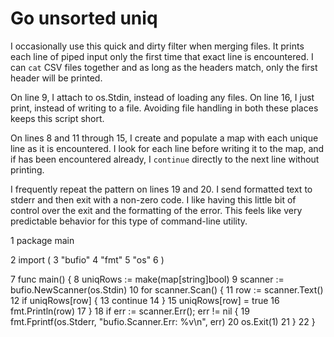 # Go unsorted uniq

I occasionally use this quick and dirty filter when merging files.  It prints each line of piped input only the first time that exact line is encountered.  I can `cat` CSV files together and as long as the headers match, only the first header will be printed.

On line 9, I attach to os.Stdin, instead of loading any files.  On line 16, I just print, instead of writing to a file.  Avoiding file handling in both these places keeps this script short.

On lines 8 and 11 through 15, I create and populate a map with each unique line as it is encountered.  I look for each line before writing it to the map, and if has been encountered already, I `continue` directly to the next line without printing.

I frequently repeat the pattern on lines 19 and 20.  I send formatted text to stderr and then exit with a non-zero code.  I like having this little bit of control over the exit and the formatting of the error.  This feels like very predictable behavior for this type of command-line utility.

 1	package main

 2	import (
 3		"bufio"
 4		"fmt"
 5		"os"
 6	)

 7	func main() {
 8		uniqRows := make(map[string]bool)
 9		scanner := bufio.NewScanner(os.Stdin)
10		for scanner.Scan() {
11			row := scanner.Text()
12			if uniqRows[row] {
13				continue
14			}
15			uniqRows[row] = true
16			fmt.Println(row)
17		}
18		if err := scanner.Err(); err != nil {
19			fmt.Fprintf(os.Stderr, "bufio.Scanner.Err: %v\n", err)
20			os.Exit(1)
21		}
22	}
